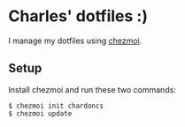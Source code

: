 # Charles' dotfiles :)

I manage my dotfiles using [chezmoi](https://www.chezmoi.io/).

## Setup

Install chezmoi and run these two commands:

```
$ chezmoi init chardoncs
$ chezmoi update
```
